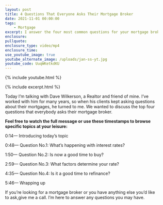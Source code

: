 ```yaml
---
layout: post
title: 4 Questions That Everyone Asks Their Mortgage Broker
date: 2021-11-01 00:00:00
tags:
    - Mortgage
excerpt: I answer the four most common questions for your mortgage broker.
enclosure:
pullquote:
enclosure_type: video/mp4
enclosure_time:
use_youtube_image: true
youtube_alternate_image: /uploads/jan-ss-yt.jpg
youtube_code: UuqWKetkdKU
---
```

{% include youtube.html %}

{% include excerpt.html %}

Today I’m talking with Dave Wilkerson, a Realtor and friend of mine. I’ve worked with him for many years, so when his clients kept asking questions about their mortgages, he turned to me. We wanted to discuss the top four questions that everybody asks their mortgage broker.

**Feel free to watch the full message or use these timestamps to browse specific topics at your leisure:**

0:14— Introducing today’s topic

0:48— Question No.1: What’s happening with interest rates?

1:50— Question No.2: Is now a good time to buy?

2:59— Question No.3: What factors determine your rate?

4:35— Question No.4: Is it a good time to refinance?

5:46— Wrapping up

If you’re looking for a mortgage broker or you have anything else you’d like to ask,give me a call. I’m here to answer any questions you may have.
